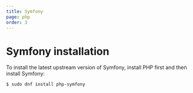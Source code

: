 ```yaml
---
title: Symfony
page: php
order: 3
---
```


# Symfony installation

To install the latest upstream version of Symfony, install PHP first and then install Symfony:

```
$ sudo dnf install php-symfony
```
